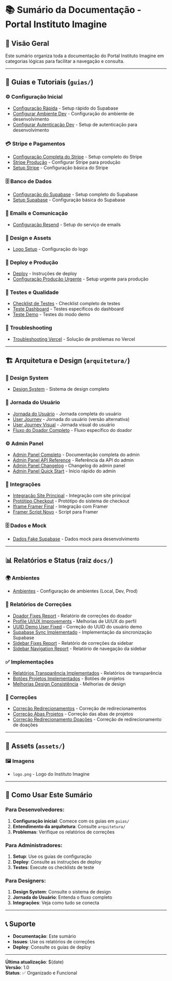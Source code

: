 # 📚 Sumário da Documentação - Portal Instituto Imagine

## 🎯 Visão Geral

Este sumário organiza toda a documentação do Portal Instituto Imagine em categorias lógicas para facilitar a navegação e consulta.

---

## 📖 **Guias e Tutoriais** (`guias/`)

### **⚙️ Configuração Inicial**
- [Configuração Rápida](guias/CONFIGURACAO_RAPIDA.md) - Setup rápido do Supabase
- [Configurar Ambiente Dev](guias/CONFIGURAR_DEV.md) - Configuração do ambiente de desenvolvimento
- [Configurar Autenticação Dev](guias/CONFIGURAR_AUTH_DEV.md) - Setup de autenticação para desenvolvimento

### **💳 Stripe e Pagamentos**
- [Configuração Completa do Stripe](guias/CONFIGURACAO_STRIPE_COMPLETA.md) - Setup completo do Stripe
- [Stripe Produção](guias/STRIPE_PRODUCAO.md) - Configurar Stripe para produção
- [Setup Stripe](guias/STRIPE_SETUP.md) - Configuração básica do Stripe

### **🗄️ Banco de Dados**
- [Configuração do Supabase](guias/CONFIGURACAO_SUPABASE.md) - Setup completo do Supabase
- [Setup Supabase](guias/SUPABASE_SETUP.md) - Configuração básica do Supabase

### **📧 Emails e Comunicação**
- [Configuração Resend](guias/CONFIGURACAO_RESEND.md) - Setup do serviço de emails

### **🎨 Design e Assets**
- [Logo Setup](guias/LOGO-SETUP.md) - Configuração do logo

### **🚀 Deploy e Produção**
- [Deploy](guias/DEPLOY.md) - Instruções de deploy
- [Configuração Produção Urgente](guias/CONFIGURACAO_PRODUCAO_URGENTE.md) - Setup urgente para produção

### **🧪 Testes e Qualidade**
- [Checklist de Testes](guias/TESTE_CHECKLIST.md) - Checklist completo de testes
- [Teste Dashboard](guias/TESTE-DASHBOARD.md) - Testes específicos do dashboard
- [Teste Demo](guias/TESTE-DEMO.md) - Testes do modo demo

### **🔧 Troubleshooting**
- [Troubleshooting Vercel](guias/TROUBLESHOOTING_VERCEL.md) - Solução de problemas no Vercel

---

## 🏗️ **Arquitetura e Design** (`arquitetura/`)

### **🎨 Design System**
- [Design System](arquitetura/DESIGN_SYSTEM.md) - Sistema de design completo

### **👤 Jornada do Usuário**
- [Jornada do Usuário](arquitetura/JORNADA_USUARIO.md) - Jornada completa do usuário
- [User Journey](arquitetura/USER_JOURNEY.md) - Jornada do usuário (versão alternativa)
- [User Journey Visual](arquitetura/USER_JOURNEY_VISUAL.md) - Jornada visual do usuário
- [Fluxo do Doador Completo](arquitetura/FLUXO_DOADOR_COMPLETO.md) - Fluxo específico do doador

### **⚙️ Admin Panel**
- [Admin Panel Completo](arquitetura/ADMIN_PANEL_COMPLETE.md) - Documentação completa do admin
- [Admin Panel API Reference](arquitetura/ADMIN_PANEL_API_REFERENCE.md) - Referência da API do admin
- [Admin Panel Changelog](arquitetura/ADMIN_PANEL_CHANGELOG.md) - Changelog do admin panel
- [Admin Panel Quick Start](arquitetura/ADMIN_PANEL_QUICK_START.md) - Início rápido do admin

### **🔗 Integrações**
- [Integração Site Principal](arquitetura/INTEGRACAO_SITE_PRINCIPAL.md) - Integração com site principal
- [Protótipo Checkout](arquitetura/PROTOTIPO_CHECKOUT.md) - Protótipo do sistema de checkout
- [Iframe Framer Final](arquitetura/IFRAME_FRAMER_FINAL.md) - Integração com Framer
- [Framer Script Novo](arquitetura/FRAMER_SCRIPT_NOVO.md) - Script para Framer

### **🗄️ Dados e Mock**
- [Dados Fake Supabase](arquitetura/DADOS_FAKE_SUPABASE.md) - Dados mock para desenvolvimento

---

## 📊 **Relatórios e Status** (raiz `docs/`)

### **🌍 Ambientes**
- [Ambientes](AMBIENTES.md) - Configuração de ambientes (Local, Dev, Prod)

### **🐛 Relatórios de Correções**
- [Doador Fixes Report](DOADOR_FIXES_REPORT.md) - Relatório de correções do doador
- [Profile UI/UX Improvements](PROFILE_UI_UX_IMPROVEMENTS.md) - Melhorias de UI/UX do perfil
- [UUID Demo User Fixed](UUID_DEMO_USER_FIXED.md) - Correção do UUID do usuário demo
- [Supabase Sync Implementado](SUPABASE_SYNC_IMPLEMENTADO.md) - Implementação da sincronização Supabase
- [Sidebar Fixes Report](SIDEBAR_FIXES_REPORT.md) - Relatório de correções da sidebar
- [Sidebar Navigation Report](SIDEBAR_NAVIGATION_REPORT.md) - Relatório de navegação da sidebar

### **✅ Implementações**
- [Relatórios Transparência Implementados](RELATORIOS_TRANSPARENCIA_IMPLEMENTADOS.md) - Relatórios de transparência
- [Botões Projetos Implementados](BOTOES_PROJETOS_IMPLEMENTADOS.md) - Botões de projetos
- [Melhorias Design Consistência](MELHORIAS_DESIGN_CONSISTENCIA.md) - Melhorias de design

### **🔧 Correções**
- [Correção Redirecionamentos](CORRECAO_REDIRECIONAMENTOS.md) - Correção de redirecionamentos
- [Correção Abas Projetos](CORRECAO_ABAS_PROJETOS.md) - Correção das abas de projetos
- [Correção Redirecionamento Doações](CORRECAO_REDIRECIONAMENTO_DOACOES.md) - Correção de redirecionamento de doações

---

## 🎨 **Assets** (`assets/`)

### **🖼️ Imagens**
- `logo.png` - Logo do Instituto Imagine

---

## 🚀 **Como Usar Este Sumário**

### **Para Desenvolvedores:**
1. **Configuração inicial**: Comece com os guias em `guias/`
2. **Entendimento da arquitetura**: Consulte `arquitetura/`
3. **Problemas**: Verifique os relatórios de correções

### **Para Administradores:**
1. **Setup**: Use os guias de configuração
2. **Deploy**: Consulte as instruções de deploy
3. **Testes**: Execute os checklists de teste

### **Para Designers:**
1. **Design System**: Consulte o sistema de design
2. **Jornada do Usuário**: Entenda o fluxo completo
3. **Integrações**: Veja como tudo se conecta

---

## 📞 **Suporte**

- **Documentação**: Este sumário
- **Issues**: Use os relatórios de correções
- **Deploy**: Consulte os guias de deploy

---

**Última atualização**: $(date)  
**Versão**: 1.0  
**Status**: ✅ Organizado e Funcional
